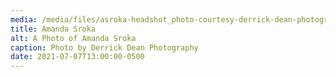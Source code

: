 ```yaml
---
media: /media/files/asroka-headshot_photo-courtesy-derrick-dean-photography.jpg
title: Amanda Sroka
alt: A Photo of Amanda Sroka
caption: Photo by Derrick Dean Photography
date: 2021-07-07T13:00:00-0500
---
```

